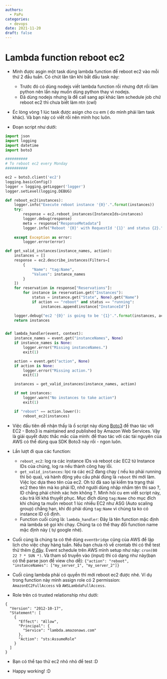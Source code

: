 ```yaml
---
authors:
  - PaPu
categories:
  - devops
date: 2021-11-20
draft: false
---
```


# Lambda function reboot ec2

- Mình được asgin một task dùng lambda function để reboot ec2 vào mỗi thứ 2 đầu tuần. Có chút lăn tăn khi bắt đầu task này:
  - Trước đó có dùng nodejs viết lambda function rồi nhưng đợt rồi làm python nên lần này muốn dùng python thay vì nodejs.
  - Đã dùng nodejs nhưng là để call sang api khác làm schedule job chứ reboot ec2 thì chưa biết làm ntn (cwl)
- Éc lòng vòng 1 lúc task được asign cho cu em ( do mình phải làm task khác). Và bạn này có viết rồi nên mình học luôn.

- Đoạn script như dưới:
<!-- more -->

```python linenums="1"
import json
import logging
import datetime
import boto3

##########
# To reboot ec2 every Monday
##########

ec2 = boto3.client('ec2')
logging.basicConfig()
logger = logging.getLogger('logger')
logger.setLevel(logging.DEBUG)

def reboot_ec2(instances):
    logger.info("Execute reboot instance '{0}'.".format(instances))
    try:
        response = ec2.reboot_instances(InstanceIds=instances)
        logger.debug(response)
        meta = response["ResponseMetadata"]
        logger.info("Reboot '{0}' with RequestId '{1}' and status {2}.".format(instances, meta["RequestId"],
                                                                                  meta["HTTPStatusCode"]))
    except Exception as error:
        logger.error(error)

def get_valid_instances(instance_names, action):
    instances = []
    response = ec2.describe_instances(Filters=[
        {
            "Name": "tag:Name",
            "Values": instance_names
        }
    ])
    for reservation in response["Reservations"]:
        for instance in reservation.get("Instances"):
            status = instance.get("State", None).get("Name")
            if action == "reboot" and status == "running":
                instances.append(instance["InstanceId"])

    logger.debug("ec2 '{0}' is going to be '{1}'.".format(instances, action))
    return instances


def lambda_handler(event, context):
    instance_names = event.get("instanceNames", None)
    if instance_names is None:
        logger.error("Missing instanceNames.")
        exit(1)

    action = event.get("action", None)
    if action is None:
        logger.error("Missing action.")
        exit(1)

    instances = get_valid_instances(instance_names, action)

    if not instances:
        logger.warn("No instances to take action")
        exit(1)

    if "reboot" == action.lower():
        reboot_ec2(instances)
```

- Việc đầu tiên dễ nhận thấy là ồ script này dùng [Boto3](https://github.com/boto/boto3) để thao tác với EC2 - Boto3 is maintained and published by Amazon Web Services. Vậy là giải quyết được thắc mắc của mình: để thao tác với các tài nguyên của AWS có thể dùng qua SDK Boto3 này rồi - ngon luôn.

- Lần lượt đi qua các function:

  - `reboot_ec2`: log ra các instance IDs và reboot các EC2 từ Instance IDs của chúng, log ra nếu thành công hay lỗi.
  - `get_valid_instances`: lọc ra các ec2 đang chạy ( nếu ko phải running thì bỏ qua), và hành động yêu cầu phải đúng là `reboot` thì mới làm. Việc lọc dựa theo tên của ec2. Oh từ đã sao lại kiểm tra trạng thái ec2 theo tên mà ko phải ID, nhỡ người dùng nhập nhầm tên thì sao ?, ID chẳng phải chính xác hơn không ?. Mình hỏi cu em viết script này, câu trả lời khá thuyết phục. Mục đích dùng `tag:Name` cho mục đích khi chúng ta muốn reboot 1 lúc nhiều EC2 như ASG (Auto scaling group) chẳng hạn, khi đó phải dùng `tag:Name` vì chúng ta ko có instance ID cố định.
  - Function cuối cùng là: `lambda_handler`: Đây là tên function mặc định mà lambda sẽ gọi khi chạy. Chúng ta có thể thay đổi function name mặc định này ( tự google nhé).

- Cuối cùng là chúng ta có thê dùng `eventbridge` cũng của AWS để lập lịch cho việc chạy hàng tuần. Nếu bạn chưa rõ về crontab thì có thể test thử thêm [ở đây](https://crontab.guru/). Event schedule trên AWS mình setup như này: `cron(00 22 ? * SUN *)`. Và tham số truyền vào (input) thì có dạng như này(bạn có thể parse json để view cho dễ): `{"action": "reboot", "instanceNames": ["my_server_1", "my_server_2"]}`

- Cuối cùng lambda phải có quyền thì mới reboot ec2 được nhé. Ví dụ trong function này mình assign role có 2 permission: `AmazonEC2FullAccess` và `AWSLambdaFullAccess`.

- Role trên có trusted relationship như dưới:

```linenums="1"
{
  "Version": "2012-10-17",
  "Statement": [
    {
      "Effect": "Allow",
      "Principal": {
        "Service": "lambda.amazonaws.com"
      },
      "Action": "sts:AssumeRole"
    }
  ]
}
```

- Bạn có thể tạo thử ec2 nhỏ nhỏ để test :D

- Happy working! :D

